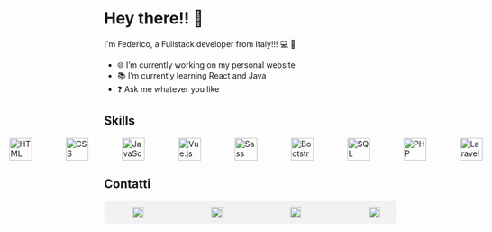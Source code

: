 # Hey there!! 👋

I'm Federico, a Fullstack developer from Italy!!! 💻 🚀

- 🌐 I’m currently working on my personal website
- 📚 I’m currently learning React and Java
- ❓ Ask me whatever you like

## Skills

<div style="display: flex; align-items: center; justify-content: center; gap: 20px">
  <img src="https://img.icons8.com/color/30/000000/html-5.png" alt="HTML" style="width: 40px; margin-inline: 20px;"/>
  <img src="https://img.icons8.com/color/30/000000/css3.png" alt="CSS" style="width: 40px; margin-inline: 20px;"/>
  <img src="https://img.icons8.com/color/30/000000/javascript.png" alt="JavaScript" style="width: 40px; margin-inline: 20px;"/>
  <img src="https://img.icons8.com/color/30/000000/vue-js.png" alt="Vue.js" style="width: 40px; margin-inline: 20px;"/>
  <img src="https://img.icons8.com/color/30/000000/sass.png" alt="Sass" style="width: 40px; margin-inline: 20px;"/>
  <img src="https://img.icons8.com/color/30/000000/bootstrap.png" alt="Bootstrap" style="width: 40px; margin-inline: 20px;"/>
  <img src="https://img.icons8.com/color/30/000000/sql.png" alt="SQL" style="width: 40px; margin-inline: 20px;"/>
  <img src="https://img.icons8.com/officel/30/000000/php-logo.png" alt="PHP" style="width: 40px; margin-inline: 20px;"/>
  <img src="https://cdn4.iconfinder.com/data/icons/logos-and-brands/512/194_Laravel_logo_logos-256.png" alt="Laravel" style="width: 40px; margin-inline: 20px;"/>
</div>

## Contatti

<div style="background-color: #f2f2f2; padding: 10px; width:500px; display:flex; gap:40px;">
      <a href="mailto:federicocet@gmail.com">
        <img src="https://cdn2.iconfinder.com/data/icons/social-media-2259/512/gmail-256.png"  style="margin-inline: 40px; width: 20px;"/>
      </a>
      <a href="https://www.linkedin.com/in/federico-ceteroni-dev">
        <img src="https://cdn4.iconfinder.com/data/icons/socialcones/508/LinkedIn-256.png" style="margin-inline: 40px; width: 20px;"/>
      </a>
      <a href="https://www.instagram.com/fedekh_/">
        <img src="https://cdn3.iconfinder.com/data/icons/2018-social-media-logotypes/1000/2018_social_media_popular_app_logo_instagram-512.png" style="margin-inline: 40px; width: 20px;"/>
      <a href="https://ornate-frangollo-e1a120.netlify.app/">
        <img src="https://cdn4.iconfinder.com/data/icons/Milanioom_Icon_set/PNG/PC.png" style="margin-inline: 40px;width: 20px; "/>
      </a>
</div>


